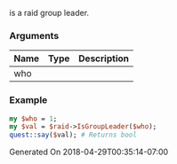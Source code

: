 is a raid group leader.
### Arguments
**Name**|**Type**|**Description**
:---|:---|:---
who||

### Example

```perl
my $who = 1;
my $val = $raid->IsGroupLeader($who);
quest::say($val); # Returns bool
```


Generated On 2018-04-29T00:35:14-07:00